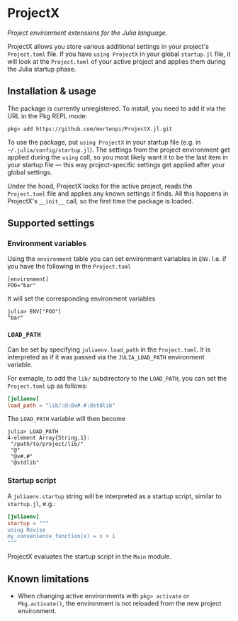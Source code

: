 # ProjectX

_Project environment extensions for the Julia language._

ProjectX allows you store various additional settings in your project's `Project.toml` file. If you have `using ProjectX` in your global `startup.jl` file, it will look at the `Project.toml` of your active project and applies them during the Julia startup phase.

## Installation & usage

The package is currently unregistered. To install, you need to add it via the URL in the Pkg REPL mode:

```
pkg> add https://github.com/mortenpi/ProjectX.jl.git
```

To use the package, put `using ProjectX` in your startup file (e.g. in `~/.julia/config/startup.jl`). The settings from the project environment get applied during the `using` call, so you most likely want it to be the last item in your startup file — this way project-specific settings get applied after your global settings.

Under the hood, ProjectX looks for the active project, reads the `Project.toml` file and applies any known settings it finds. All this happens in ProjectX's `__init__` call, so the first time the package is loaded.

## Supported settings

### Environment variables

Using the `environment` table you can set environment variables in `ENV`. I.e. if you have the following in the `Project.toml`

```
[environment]
FOO="bar"
```

It will set the corresponding environment variables

```julia-repl
julia> ENV["FOO"]
"bar"
```

### `LOAD_PATH`

Can be set by specifying `juliaenv.load_path` in the `Project.toml`. It is interpreted as if it was passed via the `JULIA_LOAD_PATH` environment variable.

For exmaple, to add the `lib/` subdirectory to the `LOAD_PATH`, you can set the `Project.toml` up as follows:

```toml
[juliaenv]
load_path = "lib/:@:@v#.#:@stdlib"
```

The `LOAD_PATH` variable will then become

```julia-repl
julia> LOAD_PATH
4-element Array{String,1}:
 "/path/to/project/lib/"
 "@"
 "@v#.#"
 "@stdlib"
```

### Startup script

A `juliaenv.startup` string will be interpreted as a startup script, similar to `startup.jl`, e.g.:

```toml
[juliaenv]
startup = """
using Revise
my_convenience_function(x) = x + 1
"""
```

ProjectX evaluates the startup script in the `Main` module.

## Known limitations

* When changing active environments with `pkg> activate` or `Pkg.activate()`, the environment is not reloaded from the new project environment.
